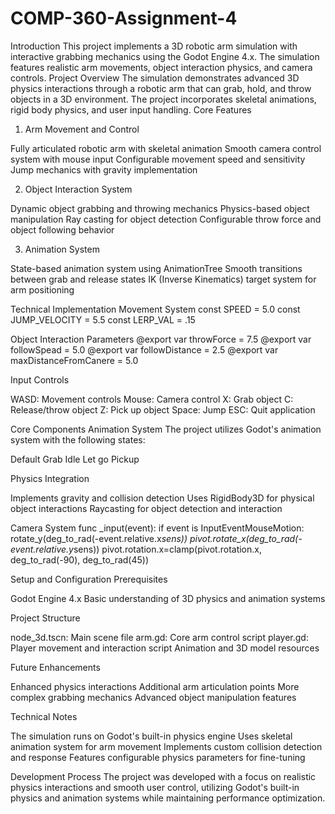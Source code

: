 # COMP-360-Assignment-4
Introduction
This project implements a 3D robotic arm simulation with interactive grabbing mechanics using the Godot Engine 4.x. The simulation features realistic arm movements, object interaction physics, and camera controls.
Project Overview
The simulation demonstrates advanced 3D physics interactions through a robotic arm that can grab, hold, and throw objects in a 3D environment. The project incorporates skeletal animations, rigid body physics, and user input handling.
Core Features
1. Arm Movement and Control

Fully articulated robotic arm with skeletal animation
Smooth camera control system with mouse input
Configurable movement speed and sensitivity
Jump mechanics with gravity implementation

2. Object Interaction System

Dynamic object grabbing and throwing mechanics
Physics-based object manipulation
Ray casting for object detection
Configurable throw force and object following behavior

3. Animation System

State-based animation system using AnimationTree
Smooth transitions between grab and release states
IK (Inverse Kinematics) target system for arm positioning

Technical Implementation
Movement System
const SPEED = 5.0
const JUMP_VELOCITY = 5.5
const LERP_VAL = .15

Object Interaction Parameters
@export var throwForce = 7.5
@export var followSpead = 5.0
@export var followDistance = 2.5
@export var maxDistanceFromCanere = 5.0

Input Controls

WASD: Movement controls
Mouse: Camera control
X: Grab object
C: Release/throw object
Z: Pick up object
Space: Jump
ESC: Quit application

Core Components
Animation System
The project utilizes Godot's animation system with the following states:

Default
Grab
Idle
Let go
Pickup

Physics Integration

Implements gravity and collision detection
Uses RigidBody3D for physical object interactions
Raycasting for object detection and interaction

Camera System
func _input(event):
    if event is InputEventMouseMotion:
        rotate_y(deg_to_rad(-event.relative.x*sens))
        pivot.rotate_x(deg_to_rad(-event.relative.y*sens))
        pivot.rotation.x=clamp(pivot.rotation.x, deg_to_rad(-90), deg_to_rad(45))

Setup and Configuration
Prerequisites

Godot Engine 4.x
Basic understanding of 3D physics and animation systems

Project Structure

node_3d.tscn: Main scene file
arm.gd: Core arm control script
player.gd: Player movement and interaction script
Animation and 3D model resources

Future Enhancements

Enhanced physics interactions
Additional arm articulation points
More complex grabbing mechanics
Advanced object manipulation features

Technical Notes

The simulation runs on Godot's built-in physics engine
Uses skeletal animation system for arm movement
Implements custom collision detection and response
Features configurable physics parameters for fine-tuning

Development Process
The project was developed with a focus on realistic physics interactions and smooth user control, utilizing Godot's built-in physics and animation systems while maintaining performance optimization.
